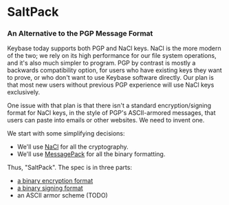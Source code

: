 # SaltPack
### An Alternative to the PGP Message Format

Keybase today supports both PGP and NaCl keys. NaCl is the more modern of the
two; we rely on its high performance for our file system operations, and it's
also much simpler to program. PGP by contrast is mostly a backwards
compatibility option, for users who have existing keys they want to prove, or
who don't want to use Keybase software directly. Our plan is that most new
users without previous PGP experience will use NaCl keys exclusively.

One issue with that plan is that there isn't a standard encryption/signing
format for NaCl keys, in the style of PGP's ASCII-armored messages, that users
can paste into emails or other websites. We need to invent one.

We start with some simplifying decisions:

- We'll use [NaCl](http://nacl.cr.yp.to/) for all the cryptography.
- We'll use [MessagePack](http://msgpack.org/index.html) for all the binary
  formatting.

Thus, "SaltPack". The spec is in three parts:

- [a binary encryption format](saltpack_encryption.md)
- [a binary signing format](saltpack_signing.md)
- an ASCII armor scheme (TODO)
